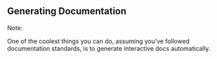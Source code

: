 ## Generating Documentation

Note:

One of the coolest things you can do, assuming you've followed documentation standards, is to generate interactive docs automatically.
